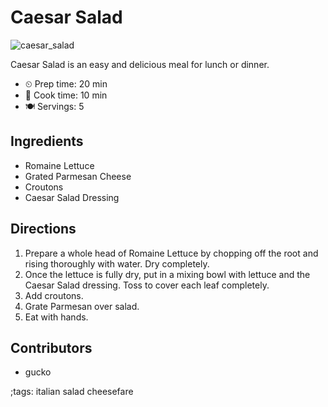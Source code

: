 # Caesar Salad

![caesar_salad](pix/csalad.webp)

Caesar Salad is an easy and delicious meal for lunch or dinner.

- ⏲ Prep time: 20 min
- 🍳 Cook time: 10 min
- 🍽 Servings: 5

## Ingredients

- Romaine Lettuce
- Grated Parmesan Cheese
- Croutons
- Caesar Salad Dressing

## Directions

1. Prepare a whole head of Romaine Lettuce by chopping off the root and rising thoroughly with water.  Dry completely.
2. Once the lettuce is fully dry, put in a mixing bowl with lettuce and the Caesar Salad dressing.  Toss to cover each leaf completely.
3. Add croutons.
4. Grate Parmesan over salad.
5. Eat with hands.

## Contributors

- gucko

;tags: italian salad cheesefare
